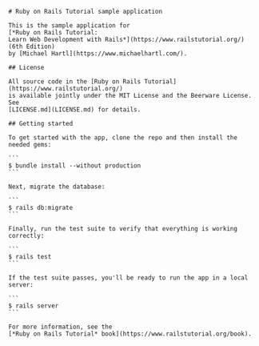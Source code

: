 
    # Ruby on Rails Tutorial sample application

    This is the sample application for
    [*Ruby on Rails Tutorial:
    Learn Web Development with Rails*](https://www.railstutorial.org/)
    (6th Edition)
    by [Michael Hartl](https://www.michaelhartl.com/).

    ## License

    All source code in the [Ruby on Rails Tutorial](https://www.railstutorial.org/)
    is available jointly under the MIT License and the Beerware License. See
    [LICENSE.md](LICENSE.md) for details.

    ## Getting started

    To get started with the app, clone the repo and then install the needed gems:

    ```
    $ bundle install --without production
    ```

    Next, migrate the database:

    ```
    $ rails db:migrate
    ```

    Finally, run the test suite to verify that everything is working correctly:

    ```
    $ rails test
    ```

    If the test suite passes, you'll be ready to run the app in a local server:
    
    ```
    $ rails server
    ```

    For more information, see the
    [*Ruby on Rails Tutorial* book](https://www.railstutorial.org/book).